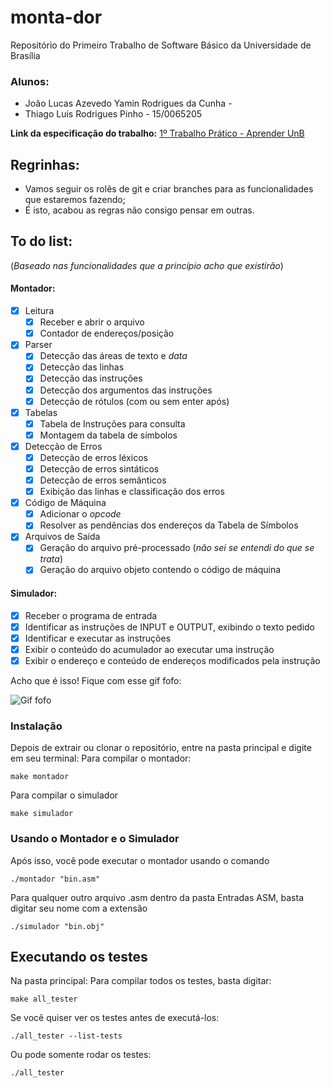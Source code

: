 # monta-dor
Repositório do Primeiro Trabalho de Software Básico da Universidade de Brasília

### Alunos:
- João Lucas Azevedo Yamin Rodrigues da Cunha - 
- Thiago Luis Rodrigues Pinho - 15/0065205

**Link da especificação do trabalho:** [1º Trabalho Prático - Aprender UnB](https://aprender.ead.unb.br/pluginfile.php/724430/mod_resource/content/0/Trabalho1.pdf)

## Regrinhas:
- Vamos seguir os rolês de git e criar branches para as funcionalidades que estaremos fazendo;
- É isto, acabou as regras não consigo pensar em outras.

## To do list:

(*Baseado nas funcionalidades que a princípio acho que existirão*)
#### Montador:
  - [x] Leitura
    - [x] Receber e abrir o arquivo
    - [x] Contador de endereços/posição 
  - [x] Parser
    - [x] Detecção das áreas de texto e *data*
    - [x] Detecção das linhas
    - [x] Detecção das instruções
    - [x] Detecção dos argumentos das instruções
    - [x] Detecção de rótulos (com ou sem enter após)
  - [x] Tabelas
    - [x] Tabela de Instruções para consulta
    - [x] Montagem da tabela de símbolos
  - [x] Detecção de Erros
    - [x] Detecção de erros léxicos
    - [x] Detecção de erros sintáticos
    - [x] Detecção de erros semânticos
    - [x] Exibição das linhas e classificação dos erros
  - [x] Código de Máquina
    - [x] Adicionar o *opcode*
    - [x] Resolver as pendências dos endereços da Tabela de Símbolos
  - [x] Arquivos de Saída
    - [x] Geração do arquivo pré-processado (*não sei se entendi do que se trata*)
    - [x] Geração do arquivo objeto contendo o código de máquina
 #### Simulador:
   - [x] Receber o programa de entrada
   - [x] Identificar as instruções de INPUT e OUTPUT, exibindo o texto pedido
   - [x] Identificar e executar as instruções
   - [x] Exibir o conteúdo do acumulador ao executar uma instrução
   - [x] Exibir o endereço e conteúdo de endereços modificados pela instrução

 Acho que é isso! Fique com esse gif fofo:

 ![Gif fofo](https://media.giphy.com/media/4Zo41lhzKt6iZ8xff9/giphy.gif "Cachorrinhoooo")


### Instalação

Depois de extrair ou clonar o repositório, entre na pasta principal e digite em seu terminal:
Para compilar o montador:
```
make montador
```

Para compilar o simulador
```
make simulador
```


### Usando o Montador e o Simulador
Após isso, você pode executar o montador usando o comando
```
./montador "bin.asm"
```
Para qualquer outro arquivo .asm dentro da pasta Entradas ASM, basta digitar seu nome com a extensão

```
./simulador "bin.obj"
```

## Executando os testes

Na pasta principal:
Para compilar todos os testes, basta digitar:
```
make all_tester
```
Se você quiser ver os testes antes de executá-los:
```
./all_tester --list-tests
```
Ou pode somente rodar os testes:
```
./all_tester
```